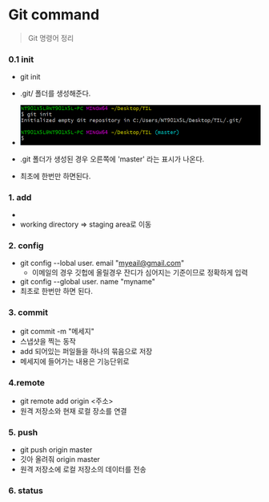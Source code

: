 # Git command

> Git 명령어 정리



### 0.1 init

- git init
- .git/ 폴더를 생성해준다.
- ![image-20201229151821608](./Gitcommand.assets/image-20201229151821608.png)

- .git  폴더가 생성된 경우 오른쪽에 'master' 라는 표시가 나온다.
- 최초에 한번만 하면된다.

 



### 1. add

- 
- working directory => staging area로 이동

 

### 2. config

- git config --lobal user. email "myeail@gmail.com"
  - 이메일의 경우 깃헙에 올릴경우 잔디가 심어지는 기준이므로 정확하게 입력
- git config --global user. name "myname"
- 최초로 한번만 하면 된다.





### 3. commit

- git commit -m "메세지"
- 스냅샷을 찍는 동작
- add 되어있는 퍼일들을 하나의 묶음으로 저장
- 메세지에 들어가는 내용은 기능단위로



### 4.remote

- git remote add origin <주소>
- 원격 저장소와 현재 로컬 장소를 연결





### 5. push

- git push origin master
- 깃아 올려줘 origin master
- 원격 저장소에 로컬 저장소의 데이터를 전송



### 6. status

